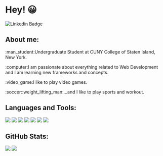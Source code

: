 # Hey! 😀
[![Linkedin Badge](https://img.shields.io/badge/-BolaGhaly-blue?style=flat-square&logo=Linkedin&logoColor=white&link=https://www.linkedin.com/in/bolaghaly63/)](https://www.linkedin.com/in/bolaghaly63/)

## About me:

  <p>:man_student:Undergraduate Student at CUNY College of Staten Island, New York.</p>
  <p>:computer:I am passionate about everything related to Web Development and I am learning new frameworks and concepts.</p>
  <p>:video_game:I like to play video games.</p>
  <p>:soccer::weight_lifting_man:...and I like to play sports and workout.</p>

## Languages and Tools:

<div>
  <code><img src="https://img.shields.io/badge/HTML5-E34F26?style=for-the-badge&logo=html5&logoColor=white"></code>
  <code><img src="https://img.shields.io/badge/CSS3-1572B6?style=for-the-badge&logo=css3&logoColor=white"></code>
  <code><img src="https://img.shields.io/badge/JavaScript-323330?style=for-the-badge&logo=javascript&logoColor=F7DF1E"></code>
  <code><img src="https://img.shields.io/badge/C%2B%2B-00599C?style=for-the-badge&logo=c%2B%2B&logoColor=white"></code>
  <code><img src="https://img.shields.io/badge/Python-3776AB?style=for-the-badge&logo=python&logoColor=white"></code>
  <code><img src="https://img.shields.io/badge/Git-F05032?style=for-the-badge&logo=git&logoColor=white"></code>
  <code><img src="https://img.shields.io/badge/GitHub-100000?style=for-the-badge&logo=github&logoColor=white"></code>
</div>

## GitHub Stats:
![](https://github-readme-stats.vercel.app/api?username=BolaGhaly&show_icons=true&theme=dark)
![](https://github-readme-stats.vercel.app/api/top-langs/?username=BolaGhaly&theme=dark)
